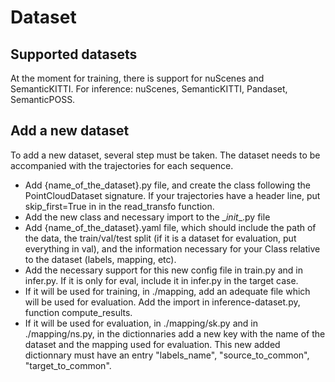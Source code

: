 # Dataset

## Supported datasets

At the moment for training, there is support for nuScenes and SemanticKITTI. For inference: nuScenes, SemanticKITTI, Pandaset, SemanticPOSS.

## Add a new dataset

To add a new dataset, several step must be taken. The dataset needs to be accompanied with the trajectories for each sequence. 

* Add {name_of_the_dataset}.py file, and create the class following the PointCloudDataset signature. If your trajectories have a header line, put skip_first=True in in the read_transfo function.
* Add the new class and necessary import to the \__init__.py file
* Add {name_of_the_dataset}.yaml file, which should include the path of the data, the train/val/test split (if it is a dataset for evaluation, put everything in val), and the information necessary for your Class relative to the dataset (labels, mapping, etc).
* Add the necessary support for this new config file in train.py and in infer.py. If it is only for eval, include it in infer.py in the target case.
* If it will be used for training, in ./mapping, add an adequate file which will be used for evaluation. Add the import in inference-dataset.py, function compute_results.
* If it will be used for evaluation, in ./mapping/sk.py and in ./mapping/ns.py, in the dictionnaries add a new key with the name of the dataset and the mapping used for evaluation. This new added dictionnary must have an entry "labels_name", "source_to_common", "target_to_common".